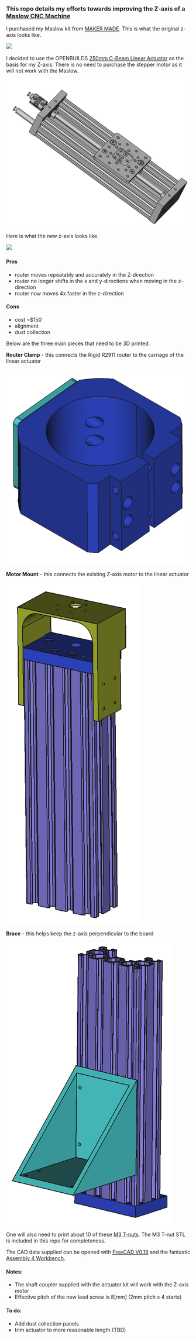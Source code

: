 ### This repo details my efforts towards improving the Z-axis of a [Maslow CNC Machine](https://www.maslowcnc.com/)

I purchased my Maslow kit from [MAKER MADE](https://makermade.com/).  This is what the original z-axis looks like.

![](maslow_z_axis_stock.png)

I decided to use the OPENBUILDS [250mm C-Beam Linear Actuator](https://openbuildspartstore.com/c-beam-linear-actuator-bundle/) as the basis for my Z-axis.  There is no need to purchase the stepper motor as it will not work with the Maslow.

![](openbuilds_c_frame_actuator.png)

Here is what the new z-axis looks like.

![](maslow_z_axis_improved.png)


#### Pros
* router moves repeatably and accurately in the Z-direction
* router no longer shifts in the x and y-directions when moving in the z-direction
* router now moves 4x faster in the z-direction

#### Cons
* cost ~$150
* alignment
* dust collection


Below are the three main pieces that need to be 3D printed.  
 
**Router Clamp** - this connects the Rigid R2911 router to the carriage of the linear actuator

![](maslow_z_axis_router_clamp.png)


**Motor Mount** - this connects the existing Z-axis motor to the linear actuator 

![](maslow_z_axis_motor_mount.png)


**Brace** - this helps keep the z-axis perpendicular to the board 

![](maslow_z_axis_brace.png)

One will also need to print about 10 of these [M3 T-nuts](https://www.thingiverse.com/thing:1064782).  The M3 T-nut STL is included in this repo for completeness.

The CAD data supplied can be opened with [FreeCAD V0.19](https://www.freecadweb.org/) and the fantastic [Assembly 4 Workbench](https://github.com/Zolko-123/FreeCAD_Assembly4).

#### Notes:
* The shaft coupler supplied with the actuator kit will work with the Z-axis motor
* Effective pitch of the new lead screw is 8[mm] (2mm pitch x 4 starts)


#### To do:
* Add dust collection panels
* trim actuator to more reasonable length (TBD)
